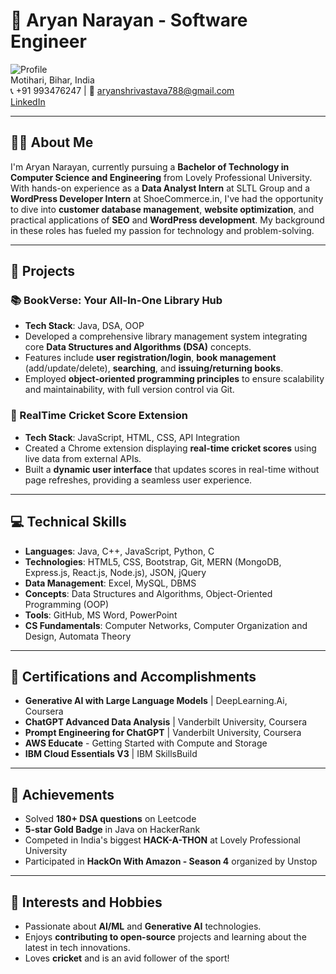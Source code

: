 # 🌟 Aryan Narayan - Software Engineer

![Profile](https://via.placeholder.com/150)  
Motihari, Bihar, India  
📞 +91 993476247 | 📧 [aryanshrivastava788@gmail.com](mailto:aryanshrivastava788@gmail.com)  
[LinkedIn](https://linkedin.com/in/aryan-narayan-06805a217)

---

## 👨‍💻 About Me
I'm Aryan Narayan, currently pursuing a **Bachelor of Technology in Computer Science and Engineering** from Lovely Professional University. With hands-on experience as a **Data Analyst Intern** at SLTL Group and a **WordPress Developer Intern** at ShoeCommerce.in, I've had the opportunity to dive into **customer database management**, **website optimization**, and practical applications of **SEO** and **WordPress development**. My background in these roles has fueled my passion for technology and problem-solving.

---

## 🚀 Projects

### 📚 BookVerse: Your All-In-One Library Hub
- **Tech Stack**: Java, DSA, OOP  
- Developed a comprehensive library management system integrating core **Data Structures and Algorithms (DSA)** concepts.
- Features include **user registration/login**, **book management** (add/update/delete), **searching**, and **issuing/returning books**.
- Employed **object-oriented programming principles** to ensure scalability and maintainability, with full version control via Git.

### 🏏 RealTime Cricket Score Extension
- **Tech Stack**: JavaScript, HTML, CSS, API Integration  
- Created a Chrome extension displaying **real-time cricket scores** using live data from external APIs.
- Built a **dynamic user interface** that updates scores in real-time without page refreshes, providing a seamless user experience.

---

## 💻 Technical Skills
- **Languages**: Java, C++, JavaScript, Python, C
- **Technologies**: HTML5, CSS, Bootstrap, Git, MERN (MongoDB, Express.js, React.js, Node.js), JSON, jQuery
- **Data Management**: Excel, MySQL, DBMS
- **Concepts**: Data Structures and Algorithms, Object-Oriented Programming (OOP)
- **Tools**: GitHub, MS Word, PowerPoint
- **CS Fundamentals**: Computer Networks, Computer Organization and Design, Automata Theory

---

## 🏅 Certifications and Accomplishments
- **Generative AI with Large Language Models** | DeepLearning.Ai, Coursera
- **ChatGPT Advanced Data Analysis** | Vanderbilt University, Coursera
- **Prompt Engineering for ChatGPT** | Vanderbilt University, Coursera
- **AWS Educate** - Getting Started with Compute and Storage
- **IBM Cloud Essentials V3** | IBM SkillsBuild

---

## 🌟 Achievements
- Solved **180+ DSA questions** on Leetcode
- **5-star Gold Badge** in Java on HackerRank
- Competed in India's biggest **HACK-A-THON** at Lovely Professional University
- Participated in **HackOn With Amazon - Season 4** organized by Unstop

---

## 🎯 Interests and Hobbies
- Passionate about **AI/ML** and **Generative AI** technologies.
- Enjoys **contributing to open-source** projects and learning about the latest in tech innovations.
- Loves **cricket** and is an avid follower of the sport!

